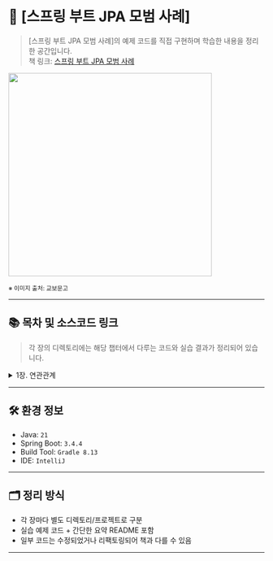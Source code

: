 # 📘 [스프링 부트 JPA 모범 사례]

> [스프링 부트 JPA 모범 사례]의 예제 코드를 직접 구현하며 학습한 내용을 정리한 공간입니다.  
> 책 링크: [스프링 부트 JPA 모범 사례](https://product.kyobobook.co.kr/detail/S000212718293)


<img src="https://contents.kyobobook.co.kr/sih/fit-in/458x0/pdt/9791161758305.jpg" width="400px">

<sub>※ 이미지 출처: 교보문고</sub>

---

## 📚 목차 및 소스코드 링크

> 각 장의 디렉토리에는 해당 챕터에서 다루는 코드와 실습 결과가 정리되어 있습니다.

<details>
<summary>1장. 연관관계</summary>
<div markdown="1">

| NO | 항목                                                                    | 소스코드 경로                                                               |
|----|-----------------------------------------------------------------------|-----------------------------------------------------------------------|
| 1  | @OneToMay 연관관계를 효과적으로 구성하는 방법                                         | [/chapter1/OneToManyBidirectional](chapter1/OneToManyBidirectional)   |
| 2  | 단방향 @OneToMany 연관관계를 피해야 하는 이유                                        | [/chapter1/OneToManyUnidirectional](chapter1/OneToManyUnidirectional) |
| 3  | 단방향 @ManyToOne의 효율성                                                   | [/chapter1/JustManyToOne](chapter1/JustManyToOne)                     |
| 4  | @ManyToMany 연관관계를 효과적으로 구성하는 방법                                       | [/chapter1/ManyToManyBidirectional](chapter1/ManyToManyBidirectional) |
| 5  | @ManyToMany에서 Set이 List보다 나은 이유                                       | [/chapter1/ManyToManyBidirectionalListVsSet](chapter1/ManyToManyBidirectionalListVsSet) |
| 6  | CascadeType.REMOVE 및 orphanRemoval=true를 사용해 하위 엔터티 제거를 피해야 하는 이유와 시기 | [/chapter1/CascadeChildRemoval](chapter1/CascadeChildRemoval) |
| 7  | JPA 엔터티 그래프를 통해 연관관계를 가져오는 방법 | [/chapter1/EntityGraphAttributePaths](chapter1/EntityGraphAttributePaths) |
| 8  | JPA 엔터티 서브그래프를 통해 연관관계를 가져오는 방법 | [/chapter1/NamedSubgraph](chapter1/NamedSubgraph) |
| 9  | 엔터티 그래프 및 기본 속성 처리 방법 | [/chapter1/NamedEntityGraphBasicAttrs](chapter1/NamedEntityGraphBasicAttrs) |
| 10 | 하이버네이트 @Where 어노테이션을 통한 연관관계 필터링 처리 | [/chapter1/FilterAssociation](chapter1/FilterAssociation) |

</div>
</details>

---

## 🛠️ 환경 정보

- Java: `21`
- Spring Boot: `3.4.4`
- Build Tool: `Gradle 8.13`
- IDE: `IntelliJ`

---

## 🗂️ 정리 방식

- 각 장마다 별도 디렉토리/프로젝트로 구분
- 실습 예제 코드 + 간단한 요약 README 포함
- 일부 코드는 수정되었거나 리팩토링되어 책과 다를 수 있음

---

